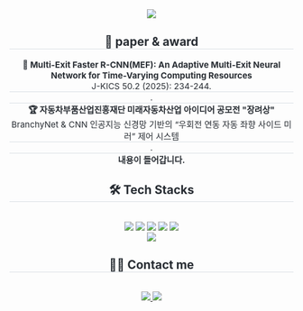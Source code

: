 <div align= "center">
    <img src="https://capsule-render.vercel.app/api?type=rounded&color=fdc158&height=240&text=hskim%20:%20Hyeonsu%20Kim&animation=&fontColor=ffffff&fontSize=60" />
    </div>
    <div align= "center"> 
    <h2 style="border-bottom: 1px solid #d8dee4; color: #282d33;"> 📝 paper & award </h2> 
        <div style="font-weight: 700; font-size: 15px; text-align: center; color: #282d33;"> 📝 Multi-Exit Faster R-CNN(MEF): An Adaptive Multi-Exit Neural Network for Time-Varying Computing Resources </div> 
        <div style="border-bottom: 1px solid #d8dee4; font-size: 15px; text-align: center; color: #282d33;"> J-KICS 50.2 (2025): 234-244.</div>
        <div style="border-bottom: 1px solid #d8dee4; font-size: 15px; text-align: center; color: #282d33;">   .   </div>
        <div style="font-weight: 700; font-size: 15px; text-align: center; color: #282d33;"> 🏆 자동차부품산업진흥재단 미래자동차산업 아이디어 공모전 "장려상" </div> 
        <div style="border-bottom: 1px solid #d8dee4; font-size: 15px; text-align: center; color: #282d33;"> BranchyNet & CNN 인공지능 신경망 기반의 “우회전 연동 자동 좌향 사이드 미러” 제어 시스템 </div> 
        <div style="border-bottom: 1px solid #d8dee4; font-size: 15px; text-align: center; color: #282d33;">   .   </div>
        <div style="font-weight: 700; font-size: 15px; text-align: center; color: #282d33;"> 내용이 들어갑니다. </div> 
    </div>
    <div align= "center">
    <h2 style="border-bottom: 1px solid #d8dee4; color: #282d33;"> 🛠️ Tech Stacks </h2> <br> 
    <div style="margin: 0 auto; text-align: center;" align= "center"> <img src="https://img.shields.io/badge/Python-3776AB?style=flat&logo=Python&logoColor=white">
          <img src="https://img.shields.io/badge/PyTorch-EE4C2C?style=flat&logo=PyTorch&logoColor=white">
          <img src="https://img.shields.io/badge/Tensorflow-FF6F00?style=flat&logo=Tensorflow&logoColor=white">
          <img src="https://img.shields.io/badge/Keras-D00000?style=flat&logo=Keras&logoColor=white">
          <img src="https://img.shields.io/badge/C-A8B9CC?style=flat&logo=C&logoColor=white">
          <br/><img src="https://img.shields.io/badge/C++-00599C?style=flat&logo=C%2B%2B&logoColor=white">
          </div>
    </div>
    <div align= "center">
    <h2 style="border-bottom: 1px solid #d8dee4; color: #282d33;"> 🧑‍💻 Contact me </h2> <br> 
    <div align= "center"> <a href=bibum_hysu> <img src="https://img.shields.io/badge/Instagram-E4405F?style=flat&logo=Instagram&logoColor=white&link=bibum_hysu"> </a>
         <a href=mailto:nan111nan78@gamil.com> <img src="https://img.shields.io/badge/Gmail-EA4335?style=flat&logo=Gmail&logoColor=white&link=mailto:nan111nan78@gamil.com"> </a>
          </div>  <br> 
    <div align= "center">  </div> 
    </div>
    
